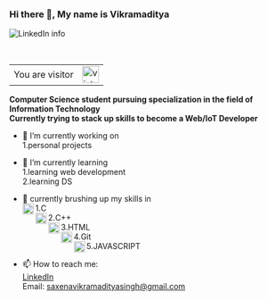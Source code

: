 ### Hi there 👋, My name is Vikramaditya
<img src="https://media-exp1.licdn.com/dms/image/C4E16AQE2lg0leQvf9g/profile-displaybackgroundimage-shrink_350_1400/0/1601019843733?e=1613606400&v=beta&t=lZmYxOT_Ho5PYcjrokz25lE2IX83cswBou_rfOp4WPo" alt="LinkedIn info">

<br><table>
  <tr>
    <td>You are visitor</td>
    <td><img src="https://profile-counter.glitch.me/vikramadityasinghs/count.svg" alt="vistor count" height="30" /></td>
  </tr>
</table>

<b>Computer Science student pursuing specialization in the field of Information Technology</b><br>
<b>Currently trying to stack up skills to become a Web/IoT Developer</b>

- 🔭 I’m currently working on <br>
1.personal projects


- 🌱 I’m currently learning <br>
1.learning web development<br>
2.learning DS
- 💬 currently brushing up my skills in<br>
1.<img align="left" alt="C" width="20px" src="https://cdn.iconscout.com/icon/free/png-64/c-programming-569564.png" />C<br>
2.<img align="left" alt="C++" width="20px" src="https://sdtimes.com/wp-content/uploads/2018/03/cpppp.png"/>C++<br>
3.<img align="left" alt="HTML" width="20px" src="https://icons-for-free.com/iconfiles/png/512/icon++html+icon-1320194800994962643.png"/>HTML<br>
4.<img align="left" alt="C++" width="20px" src="https://sdtimes.com/wp-content/uploads/2018/03/cpppp.png"/>Git<br>
5.<img align="left" alt="Git" width="20px" src="https://cdn.worldvectorlogo.com/logos/javascript.svg" />JAVASCRIPT<br>
- 📫 How to reach me:<br> 
<a href="https://www.linkedin.com/in/vikramadityasinghs/" rel="nofollow">LinkedIn</a><br>
Email: saxenavikramadityasingh@gmail.com

